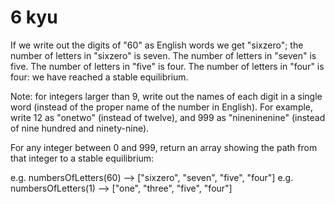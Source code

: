# 6 kyu

If we write out the digits of "60" as English words we get "sixzero"; the number of letters in "sixzero" is seven. The number of letters in "seven" is five. The number of letters in "five" is four. The number of letters in "four" is four: we have reached a stable equilibrium.

Note: for integers larger than 9, write out the names of each digit in a single word (instead of the proper name of the number in English). For example, write 12 as "onetwo" (instead of twelve), and 999 as "nineninenine" (instead of nine hundred and ninety-nine).

For any integer between 0 and 999, return an array showing the path from that integer to a stable equilibrium:

e.g. numbersOfLetters(60) --> ["sixzero", "seven", "five", "four"]
e.g. numbersOfLetters(1) --> ["one", "three", "five", "four"]
